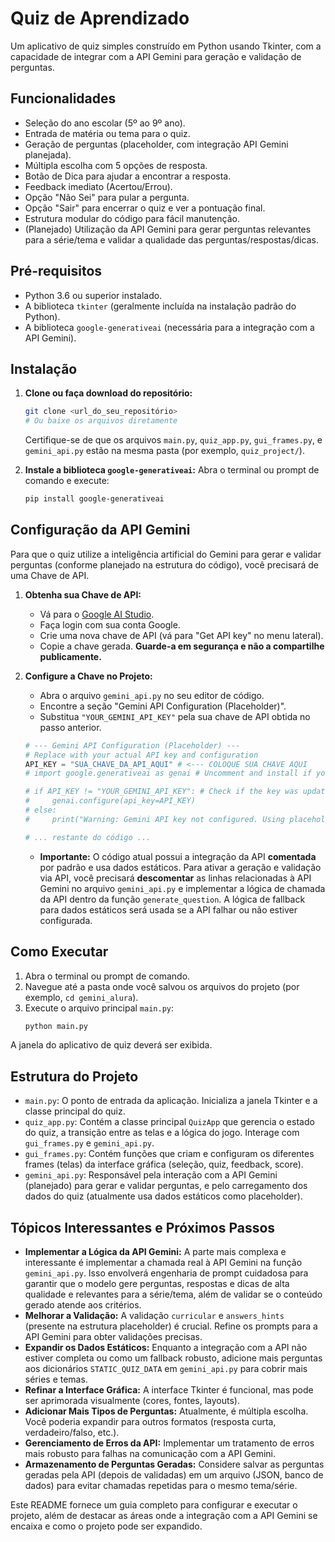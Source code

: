 # Quiz de Aprendizado

Um aplicativo de quiz simples construído em Python usando Tkinter, com a capacidade de integrar com a API Gemini para geração e validação de perguntas.

## Funcionalidades

* Seleção do ano escolar (5º ao 9º ano).
* Entrada de matéria ou tema para o quiz.
* Geração de perguntas (placeholder, com integração API Gemini planejada).
* Múltipla escolha com 5 opções de resposta.
* Botão de Dica para ajudar a encontrar a resposta.
* Feedback imediato (Acertou/Errou).
* Opção "Não Sei" para pular a pergunta.
* Opção "Sair" para encerrar o quiz e ver a pontuação final.
* Estrutura modular do código para fácil manutenção.
* (Planejado) Utilização da API Gemini para gerar perguntas relevantes para a série/tema e validar a qualidade das perguntas/respostas/dicas.

## Pré-requisitos

* Python 3.6 ou superior instalado.
* A biblioteca `tkinter` (geralmente incluída na instalação padrão do Python).
* A biblioteca `google-generativeai` (necessária para a integração com a API Gemini).

## Instalação

1.  **Clone ou faça download do repositório:**
    ```bash
    git clone <url_do_seu_repositório>
    # Ou baixe os arquivos diretamente
    ```
    Certifique-se de que os arquivos `main.py`, `quiz_app.py`, `gui_frames.py`, e `gemini_api.py` estão na mesma pasta (por exemplo, `quiz_project/`).

2.  **Instale a biblioteca `google-generativeai`:**
    Abra o terminal ou prompt de comando e execute:
    ```bash
    pip install google-generativeai
    ```

## Configuração da API Gemini

Para que o quiz utilize a inteligência artificial do Gemini para gerar e validar perguntas (conforme planejado na estrutura do código), você precisará de uma Chave de API.

1.  **Obtenha sua Chave de API:**
    * Vá para o [Google AI Studio](https://aistudio.google.com/).
    * Faça login com sua conta Google.
    * Crie uma nova chave de API (vá para "Get API key" no menu lateral).
    * Copie a chave gerada. **Guarde-a em segurança e não a compartilhe publicamente.**

2.  **Configure a Chave no Projeto:**
    * Abra o arquivo `gemini_api.py` no seu editor de código.
    * Encontre a seção "Gemini API Configuration (Placeholder)".
    * Substitua `"YOUR_GEMINI_API_KEY"` pela sua chave de API obtida no passo anterior.

    ```python
    # --- Gemini API Configuration (Placeholder) ---
    # Replace with your actual API key and configuration
    API_KEY = "SUA_CHAVE_DA_API_AQUI" # <--- COLOQUE SUA CHAVE AQUI
    # import google.generativeai as genai # Uncomment and install if you have the API setup

    # if API_KEY != "YOUR_GEMINI_API_KEY": # Check if the key was updated
    #     genai.configure(api_key=API_KEY)
    # else:
    #     print("Warning: Gemini API key not configured. Using placeholder data.")

    # ... restante do código ...
    ```

    * **Importante:** O código atual possui a integração da API **comentada** por padrão e usa dados estáticos. Para ativar a geração e validação via API, você precisará **descomentar** as linhas relacionadas à API Gemini no arquivo `gemini_api.py` e implementar a lógica de chamada da API dentro da função `generate_question`. A lógica de fallback para dados estáticos será usada se a API falhar ou não estiver configurada.

## Como Executar

1.  Abra o terminal ou prompt de comando.
2.  Navegue até a pasta onde você salvou os arquivos do projeto (por exemplo, `cd gemini_alura`).
3.  Execute o arquivo principal `main.py`:
    ```bash
    python main.py
    ```

A janela do aplicativo de quiz deverá ser exibida.

## Estrutura do Projeto

* `main.py`: O ponto de entrada da aplicação. Inicializa a janela Tkinter e a classe principal do quiz.
* `quiz_app.py`: Contém a classe principal `QuizApp` que gerencia o estado do quiz, a transição entre as telas e a lógica do jogo. Interage com `gui_frames.py` e `gemini_api.py`.
* `gui_frames.py`: Contém funções que criam e configuram os diferentes frames (telas) da interface gráfica (seleção, quiz, feedback, score).
* `gemini_api.py`: Responsável pela interação com a API Gemini (planejado) para gerar e validar perguntas, e pelo carregamento dos dados do quiz (atualmente usa dados estáticos como placeholder).

## Tópicos Interessantes e Próximos Passos

* **Implementar a Lógica da API Gemini:** A parte mais complexa e interessante é implementar a chamada real à API Gemini na função `gemini_api.py`. Isso envolverá engenharia de prompt cuidadosa para garantir que o modelo gere perguntas, respostas e dicas de alta qualidade e relevantes para a série/tema, além de validar se o conteúdo gerado atende aos critérios.
* **Melhorar a Validação:** A validação `curricular` e `answers_hints` (presente na estrutura placeholder) é crucial. Refine os prompts para a API Gemini para obter validações precisas.
* **Expandir os Dados Estáticos:** Enquanto a integração com a API não estiver completa ou como um fallback robusto, adicione mais perguntas aos dicionários `STATIC_QUIZ_DATA` em `gemini_api.py` para cobrir mais séries e temas.
* **Refinar a Interface Gráfica:** A interface Tkinter é funcional, mas pode ser aprimorada visualmente (cores, fontes, layouts).
* **Adicionar Mais Tipos de Perguntas:** Atualmente, é múltipla escolha. Você poderia expandir para outros formatos (resposta curta, verdadeiro/falso, etc.).
* **Gerenciamento de Erros da API:** Implementar um tratamento de erros mais robusto para falhas na comunicação com a API Gemini.
* **Armazenamento de Perguntas Geradas:** Considere salvar as perguntas geradas pela API (depois de validadas) em um arquivo (JSON, banco de dados) para evitar chamadas repetidas para o mesmo tema/série.

Este README fornece um guia completo para configurar e executar o projeto, além de destacar as áreas onde a integração com a API Gemini se encaixa e como o projeto pode ser expandido.
